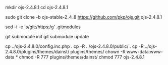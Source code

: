 mkdir ojs-2.4.8.1
cd ojs-2.4.8.1


sudo git clone -b ojs-stable-2_4_8 https://github.com/pkp/ojs.git ojs-2.4.8.1

sed -i -e 's/git:/https:/g' .gitmodules 

git submodule init
git submodule update

cp ../ojs-2.4.8.0/config.inc.php .
cp -R ../ojs-2.4.8.0/public/ .
cp -R ../ojs-2.4.8.0/plugins/themes/dainst/ plugins/themes/
chown -R www-data:www-data *
chmod -R 777 plugins/themes/dainst/
chmod 777 ojs-2.4.8.1

